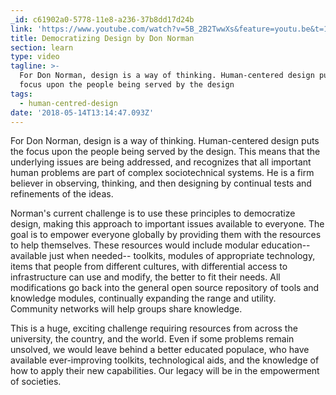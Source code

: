 ```yaml
---
_id: c61902a0-5778-11e8-a236-37b8dd17d24b
link: 'https://www.youtube.com/watch?v=5B_2B2TwwXs&feature=youtu.be&t=18m33s'
title: Democratizing Design by Don Norman
section: learn
type: video
tagline: >-
  For Don Norman, design is a way of thinking. Human-centered design puts the
  focus upon the people being served by the design
tags:
  - human-centred-design
date: '2018-05-14T13:14:47.093Z'
---
```

For Don Norman, design is a way of thinking. Human-centered design puts the focus upon the people being served by the design. This means that the underlying issues are being addressed, and recognizes that all important human problems are part of complex sociotechnical systems. He is a firm believer in observing, thinking, and then designing by continual tests and refinements of the ideas.

Norman's current challenge is to use these principles to democratize design, making this approach to important issues available to everyone. The goal is to empower everyone globally by providing them with the resources to help themselves. These resources would include modular education--available just when needed-- toolkits, modules of appropriate technology, items that people from different cultures, with differential access to infrastructure can use and modify, the better to fit their needs. All modifications go back into the general open source repository of tools and knowledge modules, continually expanding the range and utility. Community networks will help groups share knowledge.

This is a huge, exciting challenge requiring resources from across the university, the country, and the world. Even if some problems remain unsolved, we would leave behind a better educated populace, who have available ever-improving toolkits, technological aids, and the knowledge of how to apply their new capabilities. Our legacy will be in the empowerment of societies.
